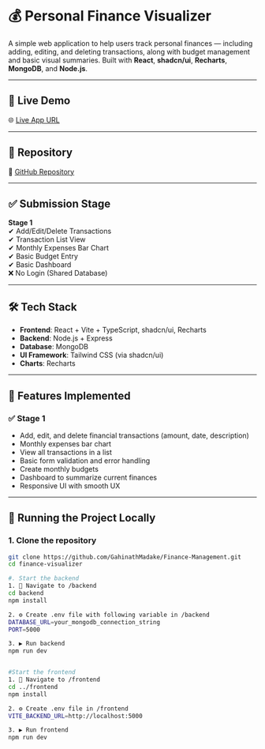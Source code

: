 # 💰 Personal Finance Visualizer

A simple web application to help users track personal finances — including adding, editing, and deleting transactions, along with budget management and basic visual summaries. Built with **React**, **shadcn/ui**, **Recharts**, **MongoDB**, and **Node.js**.

---

## 🚀 Live Demo

🌐 [Live App URL](https://your-deployment-url.com)

---

## 📂 Repository

🔗 [GitHub Repository](https://github.com/GahinathMadake/Finance-Management)

---

## ✅ Submission Stage

**Stage 1**  
✔ Add/Edit/Delete Transactions  
✔ Transaction List View  
✔ Monthly Expenses Bar Chart  
✔ Basic Budget Entry  
✔ Basic Dashboard  
❌ No Login (Shared Database)

---

## 🛠 Tech Stack

- **Frontend**: React + Vite + TypeScript, shadcn/ui, Recharts
- **Backend**: Node.js + Express
- **Database**: MongoDB
- **UI Framework**: Tailwind CSS (via shadcn/ui)
- **Charts**: Recharts

---

## 📸 Features Implemented

### ✅ Stage 1

- Add, edit, and delete financial transactions (amount, date, description)
- Monthly expenses bar chart
- View all transactions in a list
- Basic form validation and error handling
- Create monthly budgets
- Dashboard to summarize current finances
- Responsive UI with smooth UX

---

## 🧪 Running the Project Locally

### 1. Clone the repository

```bash
git clone https://github.com/GahinathMadake/Finance-Management.git
cd finance-visualizer

#. Start the backend
1. 📁 Navigate to /backend
cd backend
npm install

2. ⚙️ Create .env file with following variable in /backend
DATABASE_URL=your_mongodb_connection_string
PORT=5000

3. ▶️ Run backend
npm run dev


#Start the frontend
1. 📁 Navigate to /frontend
cd ../frontend
npm install

2. ⚙️ Create .env file in /frontend
VITE_BACKEND_URL=http://localhost:5000

3. ▶️ Run frontend
npm run dev

